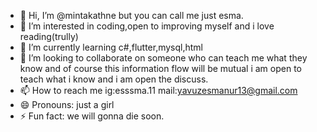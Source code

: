 - 👋 Hi, I’m @mintakathne but you can call me just esma.
- 👀 I’m interested in coding,open to improving myself and i love reading(trully)
- 🌱 I’m currently learning c#,flutter,mysql,html
- 💞️ I’m looking to collaborate on someone who can teach me what they know and of course this information flow will be mutual i am open to teach what i know and i am open the discuss.
- 📫 How to reach me ig:esssma.11 mail:yavuzesmanur13@gmail.com
- 😄 Pronouns:  just a girl
- ⚡ Fun fact: we will gonna die soon.

<!---
mintakathne/mintakathne is a ✨ special ✨ repository because its `README.md` (this file) appears on your GitHub profile.
You can click the Preview link to take a look at your changes.
--->
